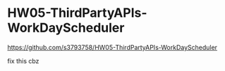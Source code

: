 # HW05-ThirdPartyAPIs-WorkDayScheduler
https://github.com/s3793758/HW05-ThirdPartyAPIs-WorkDayScheduler

fix this cbz
